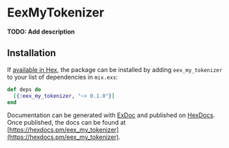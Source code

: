 # EexMyTokenizer

**TODO: Add description**

## Installation

If [available in Hex](https://hex.pm/docs/publish), the package can be installed
by adding `eex_my_tokenizer` to your list of dependencies in `mix.exs`:

```elixir
def deps do
  [{:eex_my_tokenizer, "~> 0.1.0"}]
end
```

Documentation can be generated with [ExDoc](https://github.com/elixir-lang/ex_doc)
and published on [HexDocs](https://hexdocs.pm). Once published, the docs can
be found at [https://hexdocs.pm/eex_my_tokenizer](https://hexdocs.pm/eex_my_tokenizer).


